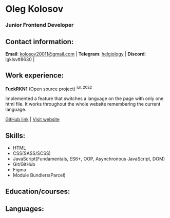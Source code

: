 # Oleg Kolosov

### Junior Frontend Developer

## Contact information:
**Email**: kolosov20011@gmail.com  |  **Telegram**: [helgiology](https://t.me/helgiology) | **Discord**: lgklsv#8630 | 

## Work experience:
**FuckRKN1** (Open source project) <sup>jul. 2022</sup>

Implemented a feature that switches a language on the page with only one html file. It works throughout the whole website remembering the current language.

[GitHub link](https://github.com/nezavisimost/fuckrkn1.org) | [Visit website](https://fuckrkn1.org/#ru)

## Skills:
- HTML
- CSS(SASS/SCSS)
- JavaScript(Fundamentals, ES6+, OOP, Asynchronous JavaScript, DOM)
- Git/GitHub
- Figma
- Module Bundlers(Parcel)

## Education/courses:





## Languages:

